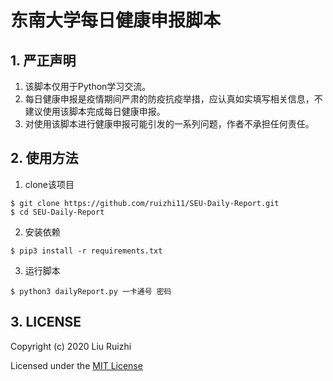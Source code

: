 # 东南大学每日健康申报脚本

## 1. 严正声明

1. 该脚本仅用于Python学习交流。
2. 每日健康申报是疫情期间严肃的防疫抗疫举措，应认真如实填写相关信息，不建议使用该脚本完成每日健康申报。
3. 对使用该脚本进行健康申报可能引发的一系列问题，作者不承担任何责任。

## 2. 使用方法

1. clone该项目

```
$ git clone https://github.com/ruizhi11/SEU-Daily-Report.git
$ cd SEU-Daily-Report
```

2. 安装依赖

```
$ pip3 install -r requirements.txt
```

3. 运行脚本

```
$ python3 dailyReport.py 一卡通号 密码
```

## 3. LICENSE

Copyright (c) 2020 Liu Ruizhi

Licensed under the [MIT License](https://github.com/ruizhi11/SEU-Daily-Report/blob/main/LICENSE)
